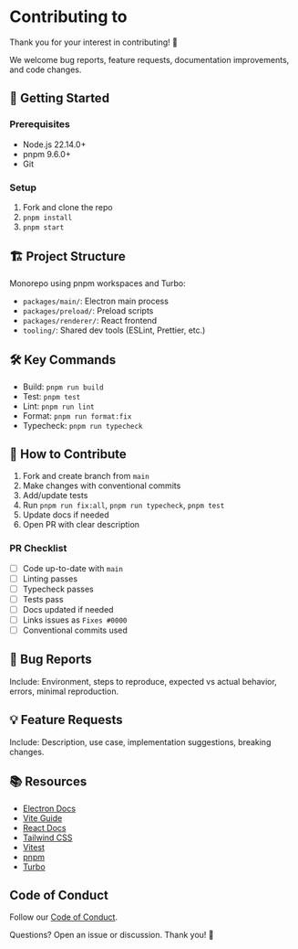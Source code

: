 # Contributing to <project-name>

Thank you for your interest in contributing! 🎉

We welcome bug reports, feature requests, documentation improvements, and code changes.

## 🚀 Getting Started

### Prerequisites

- Node.js 22.14.0+
- pnpm 9.6.0+
- Git

### Setup

1. Fork and clone the repo
2. `pnpm install`
3. `pnpm start`

## 🏗️ Project Structure

Monorepo using pnpm workspaces and Turbo:

- `packages/main/`: Electron main process
- `packages/preload/`: Preload scripts
- `packages/renderer/`: React frontend
- `tooling/`: Shared dev tools (ESLint, Prettier, etc.)

## 🛠️ Key Commands

- Build: `pnpm run build`
- Test: `pnpm test`
- Lint: `pnpm run lint`
- Format: `pnpm run format:fix`
- Typecheck: `pnpm run typecheck`

## 📝 How to Contribute

1. Fork and create branch from `main`
2. Make changes with conventional commits
3. Add/update tests
4. Run `pnpm run fix:all`, `pnpm run typecheck`, `pnpm test`
5. Update docs if needed
6. Open PR with clear description

### PR Checklist

- [ ] Code up-to-date with `main`
- [ ] Linting passes
- [ ] Typecheck passes
- [ ] Tests pass
- [ ] Docs updated if needed
- [ ] Links issues as `Fixes #0000`
- [ ] Conventional commits used

## 🐛 Bug Reports

Include: Environment, steps to reproduce, expected vs actual behavior, errors, minimal reproduction.

## 💡 Feature Requests

Include: Description, use case, implementation suggestions, breaking changes.

## 📚 Resources

- [Electron Docs](https://www.electronjs.org/docs)
- [Vite Guide](https://vitejs.dev/guide/)
- [React Docs](https://react.dev/)
- [Tailwind CSS](https://tailwindcss.com/docs)
- [Vitest](https://vitest.dev/)
- [pnpm](https://pnpm.io/)
- [Turbo](https://turbo.build/)

## Code of Conduct

Follow our [Code of Conduct](./CODE_OF_CONDUCT.md).

Questions? Open an issue or discussion. Thank you! 🚀

